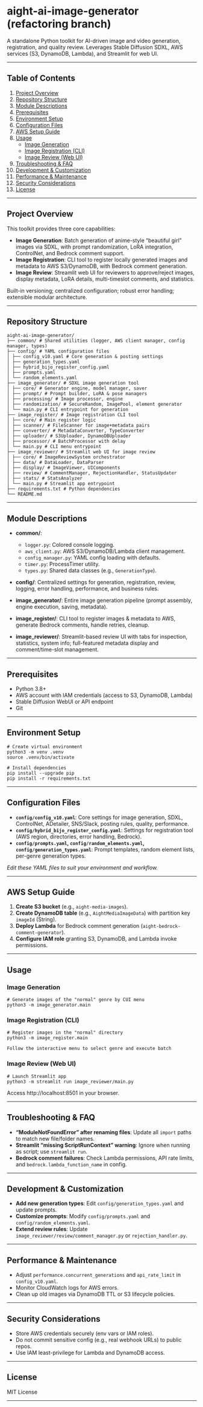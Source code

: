 # aight-ai-image-generator (refactoring branch)

A standalone Python toolkit for AI-driven image and video generation, registration, and quality review. Leverages Stable Diffusion SDXL, AWS services (S3, DynamoDB, Lambda), and Streamlit for web UI.

---

## Table of Contents

1. [Project Overview](#project-overview)
2. [Repository Structure](#repository-structure)
3. [Module Descriptions](#module-descriptions)
4. [Prerequisites](#prerequisites)
5. [Environment Setup](#environment-setup)
6. [Configuration Files](#configuration-files)
7. [AWS Setup Guide](#aws-setup-guide)
8. [Usage](#usage)
   - [Image Generation](#image-generation)
   - [Image Registration (CLI)](#image-registration-cli)
   - [Image Review (Web UI)](#image-review-web-ui)
9. [Troubleshooting & FAQ](#troubleshooting--faq)
10. [Development & Customization](#development--customization)
11. [Performance & Maintenance](#performance--maintenance)
12. [Security Considerations](#security-considerations)
13. [License](#license)

---

## Project Overview

This toolkit provides three core capabilities:

- **Image Generation**: Batch generation of anime-style “beautiful girl” images via SDXL, with prompt randomization, LoRA integration, ControlNet, and Bedrock comment support.
- **Image Registration**: CLI tool to register locally generated images and metadata to AWS S3/DynamoDB, with Bedrock comment generation.
- **Image Review**: Streamlit web UI for reviewers to approve/reject images, display metadata, LoRA details, multi-timeslot comments, and statistics.

Built-in versioning; centralized configuration; robust error handling; extensible modular architecture.

---

## Repository Structure

```text
aight-ai-image-generator/
├── common/ # Shared utilities (logger, AWS client manager, config manager, types)
├── config/ # YAML configuration files
│ ├── config_v10.yaml # Core generation & posting settings
│ ├── generation_types.yaml
│ ├── hybrid_bijo_register_config.yaml
│ ├── prompts.yaml
│ └── random_elements.yaml
├── image_generator/ # SDXL image generation tool
│ ├── core/ # Generator engine, model manager, saver
│ ├── prompt/ # Prompt builder, LoRA & pose managers
│ ├── processing/ # Image processor, engine
│ ├── randomization/ # SecureRandom, ImagePool, element generator
│ └── main.py # CLI entrypoint for generation
├── image_register/ # Image registration CLI tool
│ ├── core/ # Main register logic
│ ├── scanner/ # FileScanner for image+metadata pairs
│ ├── converter/ # MetadataConverter, TypeConverter
│ ├── uploader/ # S3Uploader, DynamoDBUploader
│ ├── processor/ # BatchProcessor with delay
│ └── main.py # CLI menu entrypoint
├── image_reviewer/ # Streamlit web UI for image review
│ ├── core/ # ImageReviewSystem orchestrator
│ ├── data/ # DataLoader, DataParser
│ ├── display/ # ImageViewer, UIComponents
│ ├── review/ # CommentManager, RejectionHandler, StatusUpdater
│ ├── stats/ # StatsAnalyzer
│ └── main.py # Streamlit app entrypoint
├── requirements.txt # Python dependencies
└── README.md
```

---

## Module Descriptions

- **common/**:

  - `logger.py`: Colored console logging.
  - `aws_client.py`: AWS S3/DynamoDB/Lambda client management.
  - `config_manager.py`: YAML config loading with defaults.
  - `timer.py`: ProcessTimer utility.
  - `types.py`: Shared data classes (e.g., `GenerationType`).

- **config/**: Centralized settings for generation, registration, review, logging, error handling, performance, and business rules.

- **image_generator/**: Entire image generation pipeline (prompt assembly, engine execution, saving, metadata).

- **image_register/**: CLI tool to register images & metadata to AWS, generate Bedrock comments, handle retries, cleanup.

- **image_reviewer/**: Streamlit-based review UI with tabs for inspection, statistics, system info; full-featured metadata display and comment/time-slot management.

---

## Prerequisites

- Python 3.8+
- AWS account with IAM credentials (access to S3, DynamoDB, Lambda)
- Stable Diffusion WebUI or API endpoint
- Git

---

## Environment Setup

```text
# Create virtual environment
python3 -m venv .venv
source .venv/bin/activate

# Install dependencies
pip install --upgrade pip
pip install -r requirements.txt
```

---

## Configuration Files

- **`config/config_v10.yaml`**: Core settings for image generation, SDXL, ControlNet, ADetailer, SNS/Slack, posting rules, quality, performance.
- **`config/hybrid_bijo_register_config.yaml`**: Settings for registration tool (AWS region, directories, error handling, Bedrock).
- **`config/prompts.yaml`, `config/random_elements.yaml`, `config/generation_types.yaml`**: Prompt templates, random element lists, per-genre generation types.

_Edit these YAML files to suit your environment and workflow._

---

## AWS Setup Guide

1. **Create S3 bucket** (e.g., `aight-media-images`).
2. **Create DynamoDB table** (e.g., `AightMediaImageData`) with partition key `imageId` (String).
3. **Deploy Lambda** for Bedrock comment generation (`aight-bedrock-comment-generator`).
4. **Configure IAM role** granting S3, DynamoDB, and Lambda invoke permissions.

---

## Usage

### Image Generation

```text
# Generate images of the "normal" genre by CUI menu
python3 -m image_generator.main
```

### Image Registration (CLI)

```text
# Register images in the "normal" directory
python3 -m image_register.main

Follow the interactive menu to select genre and execute batch
```

### Image Review (Web UI)

```text
# Launch Streamlit app
python3 -m streamlit run image_reviewer/main.py
```

Access http://localhost:8501 in your browser.

---

## Troubleshooting & FAQ

- **“ModuleNotFoundError” after renaming files**: Update all `import` paths to match new file/folder names.
- **Streamlit “missing ScriptRunContext” warning**: Ignore when running as script; use `streamlit run`.
- **Bedrock comment failures**: Check Lambda permissions, API rate limits, and `bedrock.lambda_function_name` in config.

---

## Development & Customization

- **Add new generation types**: Edit `config/generation_types.yaml` and update prompts.
- **Customize prompts**: Modify `config/prompts.yaml` and `config/random_elements.yaml`.
- **Extend review rules**: Update `image_reviewer/review/comment_manager.py` or `rejection_handler.py`.

---

## Performance & Maintenance

- Adjust `performance.concurrent_generations` and `api_rate_limit` in `config_v10.yaml`.
- Monitor CloudWatch logs for AWS errors.
- Clean up old images via DynamoDB TTL or S3 lifecycle policies.

---

## Security Considerations

- Store AWS credentials securely (env vars or IAM roles).
- Do not commit sensitive config (e.g., real webhook URLs) to public repos.
- Use IAM least-privilege for Lambda and DynamoDB access.

---

## License

MIT License

---
